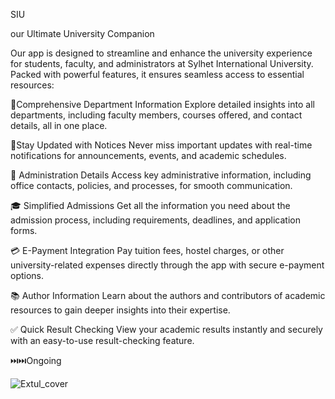 SIU

our Ultimate University Companion

Our app is designed to streamline and enhance the university experience for students, faculty, and administrators at Sylhet International University. Packed with powerful features, it ensures seamless access to essential resources:

🌟Comprehensive Department Information
Explore detailed insights into all departments, including faculty members, courses offered, and contact details, all in one place.

📢Stay Updated with Notices
Never miss important updates with real-time notifications for announcements, events, and academic schedules.

🏢 Administration Details
Access key administrative information, including office contacts, policies, and processes, for smooth communication.

🎓 Simplified Admissions
Get all the information you need about the admission process, including requirements, deadlines, and application forms.

💳 E-Payment Integration
Pay tuition fees, hostel charges, or other university-related expenses directly through the app with secure e-payment options.

📚 Author Information
Learn about the authors and contributors of academic resources to gain deeper insights into their expertise.

✅ Quick Result Checking
View your academic results instantly and securely with an easy-to-use result-checking feature.

⏭️⏭️Ongoing 

![Extul_cover](https://github.com/user-attachments/assets/81182913-9bb8-4292-8161-7bb41913d805)


